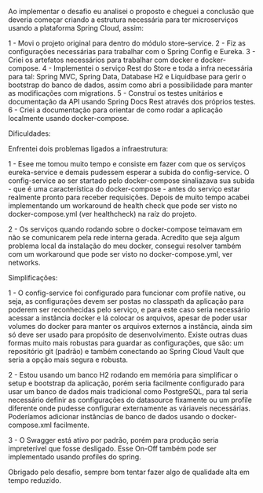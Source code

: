Ao implementar o desafio eu analisei o proposto e cheguei a conclusão que deveria começar criando a estrutura necessária para
ter microserviços usando a plataforma Spring Cloud, assim:

1 - Movi o projeto original para dentro do módulo store-service.
2 - Fiz as configurações necessárias para trabalhar com o Spring Config e Eureka.
3 - Criei os artefatos necessários para trabalhar com docker e docker-compose.
4 - Implementei o serviço Rest do Store e toda a infra necessária para tal: Spring MVC, Spring Data, Database H2 
    e Liquidbase para gerir o bootstrap do banco de dados, assim como abri a possibilidade para manter as modificações com migrations.
5 - Construí os testes unitários e documentação da API usando Spring Docs Rest através dos próprios testes.
6 - Criei a documentação para orientar de como rodar a aplicação localmente usando docker-compose.

Dificuldades:

Enfrentei dois problemas ligados a infraestrutura:

1 - Esee me tomou muito tempo e consiste em fazer com que os serviços eureka-service e demais pudessem esperar a subida do config-service.
    O config-service ao ser startado pelo docker-compose sinaliazava sua subida - que é uma característica do docker-compose - antes do serviço 
    estar realmente pronto para receber requisições. Depois de muito tempo acabei implementando um workaround de health check que pode ser visto 
    no docker-compose.yml (ver healthcheck) na raíz do projeto.

2 - Os serviços quando rodando sobre o docker-compose teimavam em não se comunicarem pela rede interna gerada. Acredito que seja algum problema local
    da instalação do meu docker, consegui resolver também com um workaround que pode ser visto no docker-compose.yml, ver networks.

Simplificações:

1 - O config-service foi configurado para funcionar com profile native, ou seja, as configurações devem ser postas no classpath da aplicação para poderem ser
    reconhecidas pelo serviço, e para este caso seria necessário acessar a instância docker e lá colocar os arquivos, apesar de poder usar volumes do docker para 
    manter os arquivos externos a instância, ainda sim só deve ser usado para propósito de desenvolvimento. Existe outras duas formas muito mais robustas
    para guardar as configurações, que são: um repositório git (padrão) e também conectando ao Spring Cloud Vault que seria a opção mais segura e robusta.

2 - Estou usando um banco H2 rodando em memória para simplificar o setup e bootstrap da aplicação, porém seria facilmente configurado para usar um banco de dados
    mais tradicional como PostgreSQL, para tal seria necessário definir as configurações do datasource fixamente ou um profile diferente onde pudesse configurar externamente as váriaveis necessárias. Poderíamos adicionar instâncias de banco de dados usando o docker-compose.xml facilmente.

3 - O Swagger está ativo por padrão, porém para produção seria impreterível que fosse desligado. Esse On-Off também pode ser implementado usando profiles do spring.


Obrigado pelo desafio, sempre bom tentar fazer algo de qualidade alta em tempo reduzido.


